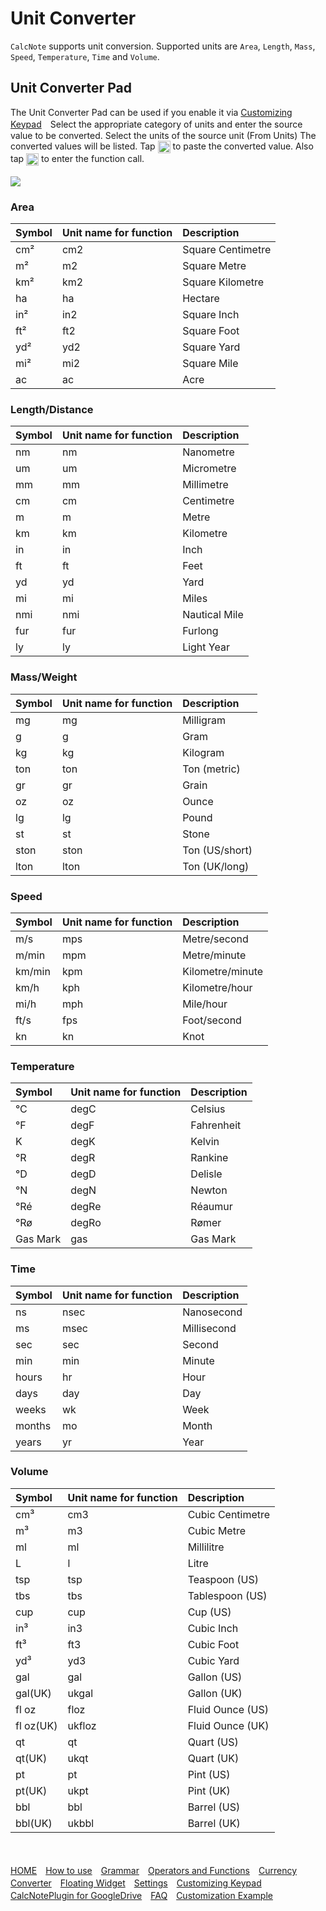 # Unit Converter
`CalcNote` supports unit conversion. Supported units are `Area`, `Length`, `Mass`, `Speed`, `Temperature`, `Time` and `Volume`. 

## Unit Converter Pad
The Unit Converter Pad can be used if you enable it via [Customizing Keypad](customizing_keypad.md)　Select the appropriate category of units and enter the source value to be converted. Select the units of the source unit (From Units) The converted values will be listed.
Tap <img src="https://raw.githubusercontent.com/burton999dev/CalcNoteHelp/master/images/all/ic_paste_value_black_24dp.png" width="20px" align="top"> to paste the converted value. Also tap <img src="https://raw.githubusercontent.com/burton999dev/CalcNoteHelp/master/images/all/ic_paste_function_black_24dp.png" width="20px" align="top"> to enter the function call.
<br/>
<br/>
<img src="https://raw.githubusercontent.com/burton999dev/CalcNoteHelp/master/images/en/unit_converter.png">

### Area
|Symbol|Unit name for function|Description|
|:-----------|:------------|:------------|
cm²|cm2|Square Centimetre
m²|m2|Square Metre
km²|km2|Square Kilometre
ha|ha|Hectare
in²|in2|Square Inch
ft²|ft2|Square Foot
yd²|yd2|Square Yard
mi²|mi2|Square Mile
ac|ac| Acre

### Length/Distance
|Symbol|Unit name for function|Description|
|:-----------|:------------|:------------|
nm|nm|Nanometre
um|um|Micrometre
mm|mm|Millimetre
cm|cm|Centimetre
m|m|Metre
km|km|Kilometre
in|in|Inch
ft|ft|Feet
yd|yd|Yard
mi|mi|Miles
nmi|nmi|Nautical Mile
fur|fur|Furlong
ly|ly|Light Year

### Mass/Weight
|Symbol|Unit name for function|Description|
|:-----------|:------------|:------------|
mg|mg|Milligram
g|g|Gram
kg|kg|Kilogram
ton|ton|Ton (metric)
gr|gr|Grain
oz|oz|Ounce
lg|lg|Pound
st|st|Stone
ston|ston|Ton (US/short)
lton|lton|Ton (UK/long)

### Speed
|Symbol|Unit name for function|Description|
|:-----------|:------------|:------------|
m/s|mps|Metre/second
m/min|mpm|Metre/minute
km/min|kpm|Kilometre/minute
km/h|kph|Kilometre/hour
mi/h|mph|Mile/hour
ft/s|fps|Foot/second
kn|kn|Knot

### Temperature
|Symbol|Unit name for function|Description|
|:-----------|:------------|:------------|
°C|degC|Celsius
°F|degF|Fahrenheit
K|degK|Kelvin
°R|degR|Rankine
°D|degD|Delisle
°N|degN|Newton
°Ré|degRe|Réaumur
°Rø|degRo|Rømer
Gas Mark|gas|Gas Mark

### Time
|Symbol|Unit name for function|Description|
|:-----------|:------------|:------------|
ns|nsec|Nanosecond
ms|msec|Millisecond
sec|sec|Second
min|min|Minute
hours|hr|Hour
days|day|Day
weeks|wk|Week
months|mo|Month
years|yr|Year

### Volume
|Symbol|Unit name for function|Description|
|:-----------|:------------|:------------|
cm³|cm3|Cubic Centimetre
m³|m3|Cubic Metre
ml|ml|Millilitre
L|l|Litre
tsp|tsp|Teaspoon (US)
tbs|tbs|Tablespoon (US)
cup|cup|Cup (US)
in³|in3|Cubic Inch
ft³|ft3|Cubic Foot
yd³|yd3|Cubic Yard
gal|gal|Gallon (US)
gal(UK)|ukgal|Gallon (UK)
fl oz|floz|Fluid Ounce (US)
fl oz(UK)|ukfloz|Fluid Ounce (UK)
qt|qt|Quart (US)
qt(UK)|ukqt|Quart (UK)
pt|pt|Pint (US)
pt(UK)|ukpt|Pint (UK)
bbl|bbl|Barrel (US)
bbl(UK)|ukbbl|Barrel (UK)

<br><br>
[HOME](index.md)　[How to use](how2use.md)　[Grammar](http://burton999dev.github.io/CalcNoteHelp/grammar_en.html)　[Operators and Functions](operator_and_function.md)　[Currency Converter](currency_converter.md)　[Floating Widget](floating_widget.md)　[Settings](settings.md)　[Customizing Keypad](customizing_keypad.md)　[CalcNotePlugin for GoogleDrive](google_drive_plugin.md)　[FAQ](faq.md)　[Customization Example](example4theme.md)  
